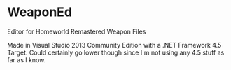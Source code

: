 # WeaponEd
Editor for Homeworld Remastered Weapon Files

Made in Visual Studio 2013 Community Edition with a .NET Framework 4.5 Target. Could certainly go lower though since I'm not using any 4.5 stuff as far as I know.
